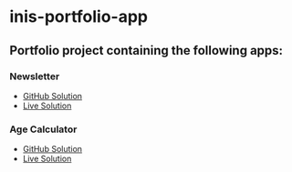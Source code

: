 # inis-portfolio-app

Portfolio project containing the following apps:
----------------------------------------------------------------------------

### Newsletter
- [GitHub Solution](https://github.com/inioluwabello/newsletter)
- [Live Solution](https://newsletter-nine-ecru.vercel.app)

### Age Calculator
- [GitHub Solution](https://github.com/inioluwabello/age-calculator)
- [Live Solution](https://age-calculator-pi-one.vercel.app)